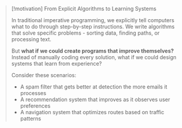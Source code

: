> [!motivation] From Explicit Algorithms to Learning Systems
> 
> In traditional imperative programming, we explicitly tell computers what to do through step-by-step instructions. We write algorithms that solve specific problems - sorting data, finding paths, or processing text.
> 
> But **what if we could create programs that improve themselves?** Instead of manually coding every solution, what if we could design systems that learn from experience?
> 
> Consider these scenarios:
> 
> - A spam filter that gets better at detection the more emails it processes
> - A recommendation system that improves as it observes user preferences
> - A navigation system that optimizes routes based on traffic patterns
> 



